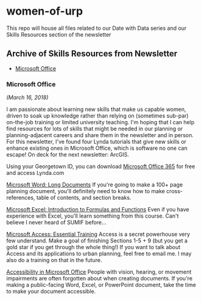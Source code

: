 # women-of-urp

This repo will house all files related to our Date with Data series and our Skills Resources section of the newsletter

## Archive of Skills Resources from Newsletter
* [Microsoft Office](#microsoft-office)


### Microsoft Office 
*(March 16, 2018)*

I am passionate about learning new skills that make us capable women, driven to soak up knowledge rather than relying on (sometimes sub-par) on-the-job training or limited university teaching. I'm hoping that I can help find resources for lots of skills that might be needed in our planning or planning-adjacent careers and share them in the newsletter and in person. For this newsletter, I've found four Lynda tutorials that give new skills or enhance existing ones in Microsoft Office, which is software no one can escape! On deck for the next newsletter: ArcGIS.


Using your Georgetown ID, you can download [Microsoft Office 365](https://georgetown.onthehub.com/WebStore/Welcome.aspx) for free and access Lynda.com

[Microsoft Word: Long Documents](https://www.lynda.com/Office-tutorials/Word-2013-Creating-Long-Documents/167073-2.html?org=georgetown.edu) If you're going to make a 100+ page planning document, you'll definitely need to know how to make cross-references, table of contents, and section breaks.

[Microsoft Excel: Introduction to Formulas and Functions](https://www.lynda.com/Excel-tutorials/Excel-2016-Introduction-Formulas-Functions/576587-2.html?org=georgetown.edu) Even if you have experience with Excel, you'll learn something from this course. Can't believe I never heard of SUMIF before...

[Microsoft Access: Essential Training](https://www.lynda.com/Access-tutorials/Access-2013-Essential-Training/115857-2.html?org=georgetown.edu) Access is a secret powerhouse very few understand. Make a goal of finishing Sections 1-5 + 9 (but you get a gold star if you get through the whole thing!) If you want to talk about Access and its applications to urban planning, feel free to email me. I may also do a training on that in the future. 

[Accessibility in Microsoft Office](https://www.lynda.com/Office-tutorials/Creating-Accessible-Documents-Microsoft-Office/614288-2.html?org=georgetown.edu) People with vision, hearing, or movement impairments are often forgotten about when creating documents. If you're making a public-facing Word, Excel, or PowerPoint document, take the time to make your document accessible.
